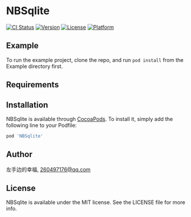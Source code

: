 # NBSqlite

[![CI Status](http://img.shields.io/travis/左手边的幸福/NBSqlite.svg?style=flat)](https://travis-ci.org/左手边的幸福/NBSqlite)
[![Version](https://img.shields.io/cocoapods/v/NBSqlite.svg?style=flat)](http://cocoapods.org/pods/NBSqlite)
[![License](https://img.shields.io/cocoapods/l/NBSqlite.svg?style=flat)](http://cocoapods.org/pods/NBSqlite)
[![Platform](https://img.shields.io/cocoapods/p/NBSqlite.svg?style=flat)](http://cocoapods.org/pods/NBSqlite)

## Example

To run the example project, clone the repo, and run `pod install` from the Example directory first.

## Requirements

## Installation

NBSqlite is available through [CocoaPods](http://cocoapods.org). To install
it, simply add the following line to your Podfile:

```ruby
pod 'NBSqlite'
```

## Author

左手边的幸福, 260497176@qq.com

## License

NBSqlite is available under the MIT license. See the LICENSE file for more info.
